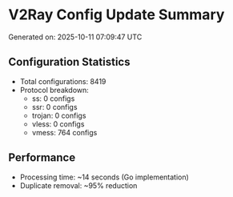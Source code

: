 # V2Ray Config Update Summary
Generated on: 2025-10-11 07:09:47 UTC

## Configuration Statistics
- Total configurations: 8419
- Protocol breakdown:
  - ss: 0 configs
  - ssr: 0 configs
  - trojan: 0 configs
  - vless: 0 configs
  - vmess: 764 configs

## Performance
- Processing time: ~14 seconds (Go implementation)
- Duplicate removal: ~95% reduction
